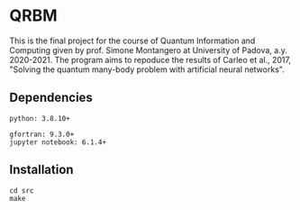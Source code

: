 # QRBM
This is the final project for the course of Quantum Information and Computing given by prof. Simone Montangero at University of Padova, a.y. 2020-2021.
The program aims to repoduce the results of Carleo et al., 2017, "Solving the quantum many-body problem with artificial neural networks".

## Dependencies

~~~
python: 3.8.10+

gfortran: 9.3.0+
jupyter notebook: 6.1.4+
~~~

## Installation
~~~
cd src
make
~~~
